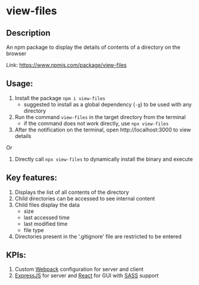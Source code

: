 # view-files

## Description
An npm package to display the details of contents of a directory on the browser

Link: https://www.npmjs.com/package/view-files

## Usage:
1. Install the package `npm i view-files`
    * suggested to install as a global dependency (`-g`) to be used with any directory
2. Run the command `view-files` in the target directory from the terminal
    * if the command does not work directly, use `npx view-files`
3. After the notification on the terminal, open http://localhost:3000 to view details

Or

1. Directly call `npx view-files` to dynamically install the binary and execute

## Key features:
1. Displays the list of all contents of the directory
2. Child directories can be accessed to see internal content
3. Child files display the data
    - size
    - last accessed time
    - last modified time
    - file type
4. Directories present in the '.gitignore' file are restricted to be entered

## KPIs:
1. Custom [Webpack](https://webpack.js.org/) configuration for server and client
2. [ExpressJS](https://expressjs.com/) for server and [React](https://react.dev/) for GUI with [SASS](https://sass-lang.com/) support